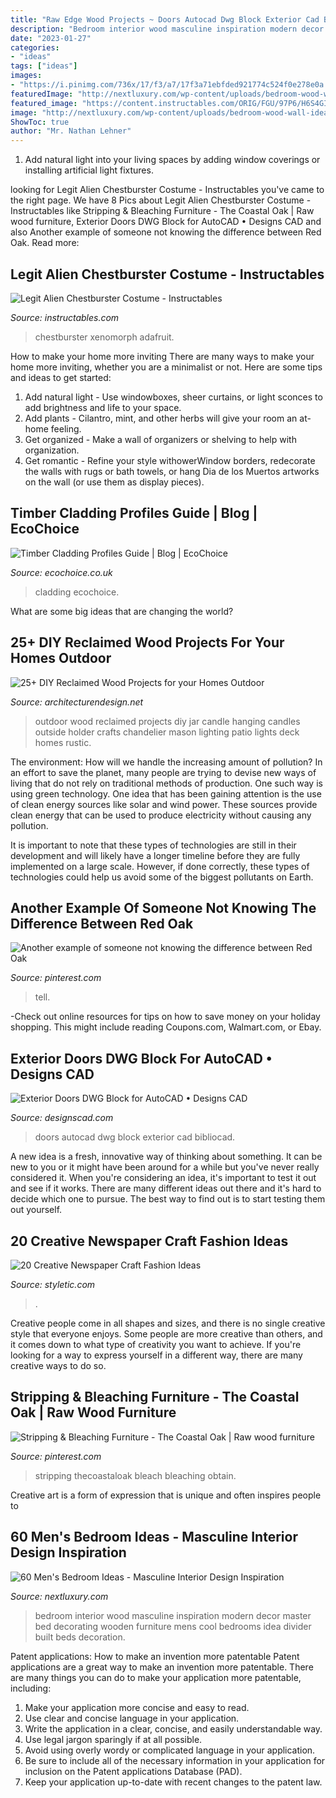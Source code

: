 ```yaml
---
title: "Raw Edge Wood Projects ~ Doors Autocad Dwg Block Exterior Cad Bibliocad"
description: "Bedroom interior wood masculine inspiration modern decor master bed decorating wooden furniture mens cool bedrooms idea divider built beds decoration"
date: "2023-01-27"
categories:
- "ideas"
tags: ["ideas"]
images:
- "https://i.pinimg.com/736x/17/f3/a7/17f3a71ebfded921774c524f0e278e0a.jpg"
featuredImage: "http://nextluxury.com/wp-content/uploads/bedroom-wood-wall-ideas.jpg"
featured_image: "https://content.instructables.com/ORIG/FGU/97P6/H6S4GI0I/FGU97P6H6S4GI0I.jpg?auto=webp&amp;frame=1"
image: "http://nextluxury.com/wp-content/uploads/bedroom-wood-wall-ideas.jpg"
ShowToc: true
author: "Mr. Nathan Lehner"
---
```



1. Add natural light into your living spaces by adding window coverings or installing artificial light fixtures.

	

		
looking for Legit Alien Chestburster Costume - Instructables you've came to the right page. We have 8 Pics about Legit Alien Chestburster Costume - Instructables like Stripping &amp; Bleaching Furniture - The Coastal Oak | Raw wood furniture, Exterior Doors DWG Block for AutoCAD • Designs CAD and also Another example of someone not knowing the difference between Red Oak. Read more:
		
    
## Legit Alien Chestburster Costume - Instructables

<img loading=lazy src="https://content.instructables.com/ORIG/FGU/97P6/H6S4GI0I/FGU97P6H6S4GI0I.jpg?auto=webp&amp;frame=1" onerror="this.onerror=null;this.src='https://tse4.mm.bing.net/th?id=OIP.lVSMwpHWc4i-mVsvBaWZtQHaJ4&amp;pid=15.1';" alt="Legit Alien Chestburster Costume - Instructables">

_Source: instructables.com_

>chestburster xenomorph adafruit. 

	

How to make your home more inviting
There are many ways to make your home more inviting, whether you are a minimalist or not. Here are some tips and ideas to get started:
1. Add natural light - Use windowboxes, sheer curtains, or light sconces to add brightness and life to your space.
2. Add plants - Cilantro, mint, and other herbs will give your room an at-home feeling.
3. Get organized - Make a wall of organizers or shelving to help with organization.
4. Get romantic - Refine your style withowerWindow borders, redecorate the walls with rugs or bath towels, or hang Dia de los Muertos artworks on the wall (or use them as display pieces).

    
## Timber Cladding Profiles Guide | Blog | EcoChoice

<img loading=lazy src="https://ecochoice.co.uk/misc/image/94205/0/0/false" onerror="this.onerror=null;this.src='https://tse3.mm.bing.net/th?id=OIP.5qiIfAp_89iT2sB2HIPRbgHaE7&amp;pid=15.1';" alt="Timber Cladding Profiles Guide | Blog | EcoChoice">

_Source: ecochoice.co.uk_

>cladding ecochoice. 

	

What are some big ideas that are changing the world?

    
## 25+ DIY Reclaimed Wood Projects For Your Homes Outdoor

<img loading=lazy src="http://cdn.architecturendesign.net/wp-content/uploads/2015/05/AD-Outdoor-Reclaimed-Wood-Projects-18.jpg" onerror="this.onerror=null;this.src='https://tse2.mm.bing.net/th?id=OIP.H70BBP1goMn2Itcx8Q_M0QHaLM&amp;pid=15.1';" alt="25+ DIY Reclaimed Wood Projects for your Homes Outdoor">

_Source: architecturendesign.net_

>outdoor wood reclaimed projects diy jar candle hanging candles outside holder crafts chandelier mason lighting patio lights deck homes rustic. 

	

The environment: How will we handle the increasing amount of pollution?
In an effort to save the planet, many people are trying to devise new ways of living that do not rely on traditional methods of production. One such way is using green technology. 
One idea that has been gaining attention is the use of clean energy sources like solar and wind power. These sources provide clean energy that can be used to produce electricity without causing any pollution. 

It is important to note that these types of technologies are still in their development and will likely have a longer timeline before they are fully implemented on a large scale. However, if done correctly, these types of technologies could help us avoid some of the biggest pollutants on Earth.

    
## Another Example Of Someone Not Knowing The Difference Between Red Oak

<img loading=lazy src="https://i.pinimg.com/736x/7c/49/00/7c4900201a872d2ab3a001b4898b0664--red-oak-white-oak.jpg" onerror="this.onerror=null;this.src='https://tse2.mm.bing.net/th?id=OIP.QdCl24FlqDRgr8PY_5TgCgHaJ3&amp;pid=15.1';" alt="Another example of someone not knowing the difference between Red Oak">

_Source: pinterest.com_

>tell. 

	

-Check out online resources for tips on how to save money on your holiday shopping. This might include reading Coupons.com, Walmart.com, or Ebay.

    
## Exterior Doors DWG Block For AutoCAD • Designs CAD

<img loading=lazy src="https://designscad.com/wp-content/uploads/2016/11/exteriordoors_35866.gif" onerror="this.onerror=null;this.src='https://tse3.mm.bing.net/th?id=OIP.2_m30bT1BrCACRrlZ6gmqAHaHJ&amp;pid=15.1';" alt="Exterior Doors DWG Block for AutoCAD • Designs CAD">

_Source: designscad.com_

>doors autocad dwg block exterior cad bibliocad. 

	

A new idea is a fresh, innovative way of thinking about something. It can be new to you or it might have been around for a while but you've never really considered it. When you're considering an idea, it's important to test it out and see if it works. There are many different ideas out there and it's hard to decide which one to pursue. The best way to find out is to start testing them out yourself.

    
## 20 Creative Newspaper Craft Fashion Ideas

<img loading=lazy src="https://styletic.com/wp-content/uploads/2014/10/newspaper-craft-fashion-ideas/14-creative-newspaper-craft-fashion-ideas.jpg" onerror="this.onerror=null;this.src='https://tse2.mm.bing.net/th?id=OIP.LGUML7UIRXT0iilHjTsgxQHaLH&amp;pid=15.1';" alt="20 Creative Newspaper Craft Fashion Ideas">

_Source: styletic.com_

>. 

	

Creative people come in all shapes and sizes, and there is no single creative style that everyone enjoys. Some people are more creative than others, and it comes down to what type of creativity you want to achieve. If you're looking for a way to express yourself in a different way, there are many creative ways to do so.

    
## Stripping &amp; Bleaching Furniture - The Coastal Oak | Raw Wood Furniture

<img loading=lazy src="https://i.pinimg.com/736x/17/f3/a7/17f3a71ebfded921774c524f0e278e0a.jpg" onerror="this.onerror=null;this.src='https://tse3.mm.bing.net/th?id=OIP.4t6V24AkU-IyBlnjCrdd8QHaJ3&amp;pid=15.1';" alt="Stripping &amp; Bleaching Furniture - The Coastal Oak | Raw wood furniture">

_Source: pinterest.com_

>stripping thecoastaloak bleach bleaching obtain. 

	

Creative art is a form of expression that is unique and often inspires people to

    
## 60 Men&#039;s Bedroom Ideas - Masculine Interior Design Inspiration

<img loading=lazy src="http://nextluxury.com/wp-content/uploads/bedroom-wood-wall-ideas.jpg" onerror="this.onerror=null;this.src='https://tse1.mm.bing.net/th?id=OIP.NunCsB3aqM8lddjtL5KVsAHaLP&amp;pid=15.1';" alt="60 Men&#039;s Bedroom Ideas - Masculine Interior Design Inspiration">

_Source: nextluxury.com_

>bedroom interior wood masculine inspiration modern decor master bed decorating wooden furniture mens cool bedrooms idea divider built beds decoration. 

	

Patent applications: How to make an invention more patentable
Patent applications are a great way to make an invention more patentable. There are many things you can do to make your application more patentable, including: 
1. Make your application more concise and easy to read.
2. Use clear and concise language in your application. 
3. Write the application in a clear, concise, and easily understandable way. 
4. Use legal jargon sparingly if at all possible. 
5. Avoid using overly wordy or complicated language in your application. 
6. Be sure to include all of the necessary information in your application for inclusion on the Patent applications Database (PAD). 
7. Keep your application up-to-date with recent changes to the patent law.

